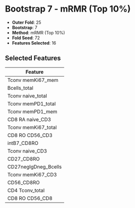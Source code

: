 # Bootstrap 7 - mRMR (Top 10%)

- **Outer Fold**: 25
- **Bootstrap**: 7
- **Method**: mRMR (Top 10%)
- **Fold Seed**: 72
- **Features Selected**: 16

## Selected Features

| Feature |
|---------|
| Tconv memKi67_mem |
| Bcells_total |
| Tconv naive_total |
| Tconv memPD1_total |
| Tconv memPD1_mem |
| CD8 RA naive_CD3 |
| Tconv memKi67_total |
| CD8 RO CD56_CD3 |
| intB7_CD8RO |
| Tconv naive_CD3 |
| CD27_CD8RO |
| CD27negIgDneg_Bcells |
| Tconv memKi67_CD3 |
| CD56_CD8RO |
| CD4 Tconv_total |
| CD8 RO CD56_CD8 |

